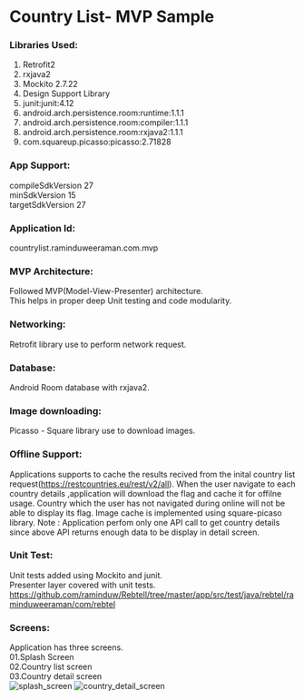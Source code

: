 # Country List- MVP Sample


### Libraries Used:<br/>
1) Retrofit2<br/>
2) rxjava2 <br/>
3) Mockito 2.7.22<br/>
4) Design Support Library<br/>
5) junit:junit:4.12<br/>
6) android.arch.persistence.room:runtime:1.1.1
7) android.arch.persistence.room:compiler:1.1.1
8) android.arch.persistence.room:rxjava2:1.1.1
9) com.squareup.picasso:picasso:2.71828

### App Support:
 compileSdkVersion 27<br/>
 minSdkVersion 15<br/>
 targetSdkVersion 27<br/>
 
### Application Id:
countrylist.raminduweeraman.com.mvp

### MVP Architecture:
Followed MVP(Model-View-Presenter) architecture.<br/>This helps in proper deep Unit testing and code modularity.

### Networking:
Retrofit library use to perform network request.

### Database:
Android Room database with rxjava2.

### Image downloading:
Picasso - Square library use to download images.


### Offline Support:
Applications supports to cache the results recived from the inital country list request(https://restcountries.eu/rest/v2/all). 
When the user navigate to each country details ,application will download the flag and cache it for offilne usage.
Country which the user has not navigated during online will not be able to display its flag.
Image cache is implemented using square-picaso library.
Note : Application perfom only one API call to get country details since above API returns enough data to be display in detail screen.

### Unit Test:
Unit tests added using Mockito and junit.<br/>
Presenter layer covered with unit tests.<br/>
https://github.com/raminduw/Rebtell/tree/master/app/src/test/java/rebtel/raminduweeraman/com/rebtel

### Screens:
Application has three screens.</br>
 01.Splash Screen<br/>
 02.Country list screen<br/>
 03.Country detail screen<br/>
![splash_screen](https://user-images.githubusercontent.com/5441853/50518637-a8fc1680-0af1-11e9-8e27-fb324363c655.png)
![country_detail_screen](https://user-images.githubusercontent.com/5441853/50518648-b74a3280-0af1-11e9-805b-f4694ce5d3f0.png)
